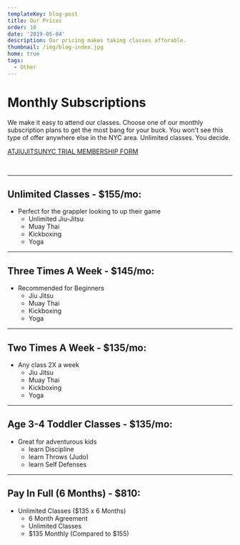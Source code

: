 ```yaml
---
templateKey: blog-post
title: Our Prices
order: 10
date: '2019-05-04'
description: Our pricing makes taking classes afforable.
thumbnail: /img/blog-index.jpg
home: true
tags:
  - Other
---
```

# Monthly Subscriptions

We make it easy to attend our classes. Choose one of our monthly subscription plans to get the most bang for your buck. You won't see this type of offer anywhere else in the NYC area. Unlimited classes. You decide.

<a
            href="javascript:void(
        window.open(
          'https://form.jotform.com/200527521454145',
          'blank',
          'scrollbars=yes,
          toolbar=no,
          width=700,
          height=500'
        )
      )
    "
          >
ATJIUJITSUNYC TRIAL MEMBERSHIP FORM
</a>

<br>

- - -

## Unlimited Classes - $155/mo:

* Perfect for the grappler looking to up their game
  * Unlimited Jiu-Jitsu
  * Muay Thai
  * Kickboxing
  * Yoga

- - -

## Three Times A Week - $145/mo:

* Recommended for Beginners
  * Jiu Jitsu
  * Muay Thai
  * Kickboxing
  * Yoga

- - -

## Two Times A Week - $135/mo:

* Any class 2X a week
  * Jiu Jitsu
  * Muay Thai
  * Kickboxing
  * Yoga

- - -

## Age 3-4 Toddler Classes - $135/mo:

* Great for adventurous kids
  * learn Discipline 
  * learn Throws (Judo)
  * learn Self Defenses

- - -

## Pay In Full (6 Months) - $810:

* Unlimited Classes ($135 x 6 Months)
  * 6 Month Agreement
  * Unlimited Classes
  * $135 Monthly (Compared to $155)
